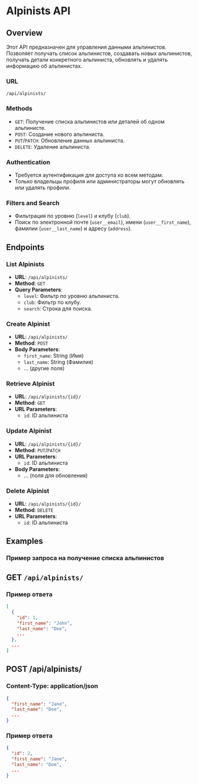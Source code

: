 # Alpinists API

## Overview

Этот API предназначен для управления данными альпинистов. Позволяет получать список альпинистов, создавать новых
альпинистов, получать детали конкретного альпиниста, обновлять и удалять информацию об альпинистах.

### URL

`/api/alpinists/`

### Methods

- `GET`: Получение списка альпинистов или деталей об одном альпинисте.
- `POST`: Создание нового альпиниста.
- `PUT`/`PATCH`: Обновление данных альпиниста.
- `DELETE`: Удаление альпиниста.

### Authentication

- Требуется аутентификация для доступа ко всем методам.
- Только владельцы профиля или администраторы могут обновлять или удалять профили.

### Filters and Search

- Фильтрация по уровню (`level`) и клубу (`club`).
- Поиск по электронной почте (`user__email`), имени (`user__first_name`), фамилии (`user__last_name`) и
  адресу (`address`).

## Endpoints

### List Alpinists

- **URL**: `/api/alpinists/`
- **Method**: `GET`
- **Query Parameters**:
    - `level`: Фильтр по уровню альпиниста.
    - `club`: Фильтр по клубу.
    - `search`: Строка для поиска.

### Create Alpinist

- **URL**: `/api/alpinists/`
- **Method**: `POST`
- **Body Parameters**:
    - `first_name`: String (Имя)
    - `last_name`: String (Фамилия)
    - ... (другие поля)

### Retrieve Alpinist

- **URL**: `/api/alpinists/{id}/`
- **Method**: `GET`
- **URL Parameters**:
    - `id`: ID альпиниста

### Update Alpinist

- **URL**: `/api/alpinists/{id}/`
- **Method**: `PUT`/`PATCH`
- **URL Parameters**:
    - `id`: ID альпиниста
- **Body Parameters**:
    - ... (поля для обновления)

### Delete Alpinist

- **URL**: `/api/alpinists/{id}/`
- **Method**: `DELETE`
- **URL Parameters**:
    - `id`: ID альпиниста

## Examples

### Пример запроса на получение списка альпинистов

## GET `/api/alpinists/`

### Пример ответа

```json
[
  {
    "id": 1,
    "first_name": "John",
    "last_name": "Doe",
    ...
  },
  ...
]
```

## POST /api/alpinists/
### Content-Type: application/json

```json
{
  "first_name": "Jane",
  "last_name": "Doe",
  ...
}
```

### Пример ответа

```json
{
  "id": 2,
  "first_name": "Jane",
  "last_name": "Doe",
  ...
}
```